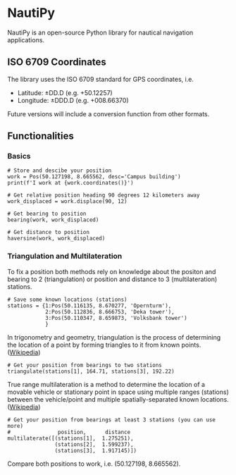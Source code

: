 # NautiPy
NautiPy is an open-source Python library for nautical navigation applications.


## ISO 6709 Coordinates
The library uses the ISO 6709 standard for GPS coordinates, i.e.
* Latitude: ±DD.D  (e.g. +50.12257)
* Longitude: ±DDD.D (e.g. +008.66370)

Future versions will include a conversion function from other formats.


## Functionalities

### Basics
```
# Store and descibe your position
work = Pos(50.127198, 8.665562, desc='Campus building')
print(f'I work at {work.coordinates()}')

# Get relative position heading 90 degrees 12 kilometers away
work_displaced = work.displace(90, 12)

# Get bearing to position
bearing(work, work_displaced)

# Get distance to position
haversine(work, work_displaced)
```

### Triangulation and Multilateration
To fix a position both methods rely on knowledge about the positon and bearing to 2 (triangulation) or position and distance to 3 (multilateration) stations.
```
# Save some known locations (stations)
stations = {1:Pos(50.116135, 8.670277, 'Opernturm'),
            2:Pos(50.112836, 8.666753, 'Deka tower'),
            3:Pos(50.110347, 8.659873, 'Volksbank tower')
            }
```
In trigonometry and geometry, triangulation is the process of determining the location of a point by forming triangles to it from known points. ([Wikipedia](https://en.wikipedia.org/wiki/Triangulation))
```
# Get your position from bearings to two stations
triangulate(stations[1], 164.71, stations[3], 192.22)
```
True range multilateration is a method to determine the location of a movable vehicle or stationary point in space using multiple ranges (stations) between the vehicle/point and multiple spatially-separated known locations. ([Wikipedia](https://en.wikipedia.org/wiki/Multilateration))
```
# Get your position from bearings at least 3 stations (you can use more)
#               position,      distance
multilaterate([(stations[1],  1.275251),  
               (stations[2],  1.599237),  
               (stations[3],  1.917145)])
```
Compare both positions to work, i.e. (50.127198, 8.665562).
